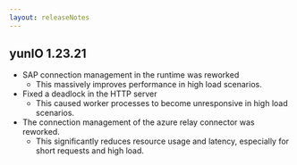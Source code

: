 ```yaml
---
layout: releaseNotes
---
```


## yunIO 1.23.21

- SAP connection management in the runtime was reworked
  - This massively improves performance in high load scenarios.
- Fixed a deadlock in the HTTP server
  - This caused worker processes to become unresponsive in high load scenarios.
- The connection management of the azure relay connector was reworked.
  - This significantly reduces resource usage and latency, especially for short requests and high load.